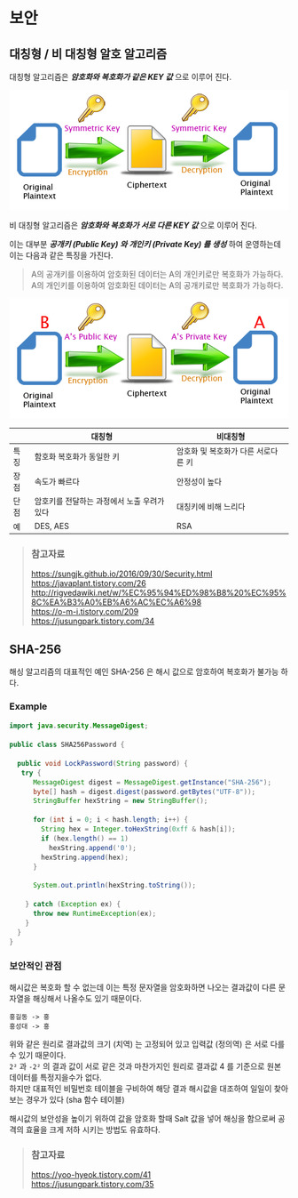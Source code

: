 # 보안

## 대칭형 / 비 대칭형 알호 알고리즘

대칭형 알고리즘은 _**암호화와 복호화가 같은 KEY 값**_ 으로 이루어 진다.

![대칭형 암호 알고리즘](/img/A029.png)

비 대칭형 알고리즘은 _**암호화와 복호화가 서로 다른 KEY 값**_ 으로 이루어 진다.

이는 대부분 _**공개키 (Public Key) 와 개인키 (Private Key) 를 생성**_ 하여 운영하는데 이는 다음과 같은 특징을 가진다.

> A의 공개키를 이용하여 암호화된 데이터는 A의 개인키로만 복호화가 가능하다.  
> A의 개인키를 이용하여 암호화된 데이터는 A의 공개키로만 복호화가 가능하다.

![비대칭형 암호 알고리즘](/img/A030.png)

||대칭형|비대칭형|
|--|--|--|
|특징|함호화 복호화가 동일한 키|암호화 및 복호화가 다른 서로다른 키|
|장점|속도가 빠르다|안정성이 높다|
|단점|암호키를 전달하는 과정에서 노출 우려가 있다|대칭키에 비해 느리다|
|예|DES, AES|RSA|

> ### 참고자료
> <https://sungjk.github.io/2016/09/30/Security.html>  
> <https://javaplant.tistory.com/26>  
> <http://rigvedawiki.net/w/%EC%95%94%ED%98%B8%20%EC%95%8C%EA%B3%A0%EB%A6%AC%EC%A6%98>  
> <https://o-m-i.tistory.com/209>  
> <https://jusungpark.tistory.com/34>

## SHA-256

해싱 알고리즘의 대표적인 예인 SHA-256 은 해시 값으로 암호하여 복호화가 불가능 하다.

### Example

```java
import java.security.MessageDigest;

public class SHA256Password {

  public void LockPassword(String password) {
   try {
      MessageDigest digest = MessageDigest.getInstance("SHA-256");
      byte[] hash = digest.digest(password.getBytes("UTF-8"));
      StringBuffer hexString = new StringBuffer();

      for (int i = 0; i < hash.length; i++) {
        String hex = Integer.toHexString(0xff & hash[i]);
        if (hex.length() == 1)
          hexString.append('0');
        hexString.append(hex);
      }

      System.out.println(hexString.toString());

    } catch (Exception ex) {
      throw new RuntimeException(ex);
    }
  }
}

```

### 보안적인 관점

해시값은 복호화 할 수 없는데 이는 특정 문자열을 암호화하면 나오는 결과값이 다른 문자열을 해싱해서 나올수도 있기 때문이다.  

```text
홍길동 -> 홍
홍성대 -> 홍
```

위와 같은 원리로 결과값의 크기 (치역) 는 고정되어 있고 입력값 (정의역) 은 서로 다를 수 있기 때문이다.  
`2²` 과 `-2²` 의 결과 값이 서로 같은 것과 마찬가지인 원리로 결과값 4 를 기준으로 원본 데이터를 특정지을수가 없다.  
하지만 대표적인 비밀번호 테이블을 구비하여 해당 결과 해시값을 대조하여 일일이 찾아보는 경우가 있다 (sha 함수 테이블)

해시값의 보안성을 높이기 위하여 값을 암호화 할때 Salt 값을 넣어 해싱을 함으로써 공격의 효율을 크게 저하 시키는 방법도 유효하다.

> ### 참고자료
> <https://yoo-hyeok.tistory.com/41>  
> <https://jusungpark.tistory.com/35>